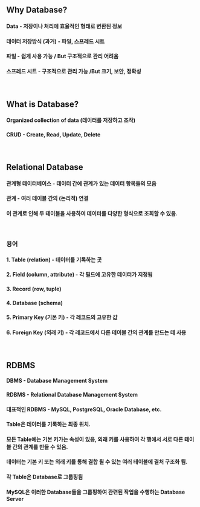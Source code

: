 ## Why Database?
#### Data - 저장이나 처리에 효율적인 형태로 변환된 정보
#### 데이터 저장방식 (과거) - 파일, 스프레드 시트
#### 파일 - 쉽게 사용 가능 / But 구조적으로 관리 어려움
#### 스프레드 시트 - 구조적으로 관리 가능 /But 크기, 보안, 정확성
<br/>

## What is Database?
#### Organized collection of data (데이터를 저장하고 조작)
#### CRUD - Create, Read, Update, Delete
</br>

## Relational Database
#### 관계형 데이터베이스 - 데이터 간에 관계가 있는 데이터 항목들의 모음
#### 관계 - 여러 테이블 간의 (논리적) 연결
#### 이 관계로 인해 두 테이블을 사용하여 데이터를 다양한 형식으로 조회할 수 있음. 
<br/>

### 용어
#### 1. Table (relation) - 데이터를 기록하는 곳
#### 2. Field (column, attribute) - 각 필드에 고유한 데이터가 지정됨
#### 3. Record (row, tuple)
#### 4. Database (schema)
#### 5. Primary Key (기본 키) - 각 레코드의 고유한 값
#### 6. Foreign Key (외래 키) - 각 레코드에서 다른 테이블 간의 관계를 만드는 데 사용
<br/>

## RDBMS
#### DBMS - Database Management System
#### RDBMS - Relational Database Management System
#### 대표적인 RDBMS - MySQL, PostgreSQL, Oracle Database, etc.
#### Table은 데이터를 기록하는 최종 위치. 
#### 모든 Table에는 기본 키가는 속성이 있음, 외래 키를 사용하여 각 행에서 서로 다른 테이블 간의 관계를 만들 수 있음.
#### 데이터는 기본 키 또는 외래 키를 통해 결합 될 수 있는 여러 테이블에 결처 구조화 됨. 
#### 각 Table은 Database로 그룹핑됨
#### MySQL은 이러한 Database들을 그룹핑하여 관련된 작업을 수행하는 Database Server

